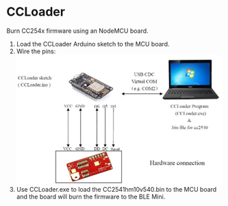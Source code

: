 CCLoader
========

Burn CC254x firmware using an NodeMCU board.

1. Load the CCLoader Arduino sketch to the MCU board.
2. Wire the pins:
  ![image](CCLoader_2.jpg)
3. Use CCLoader.exe to load the CC2541hm10v540.bin to the MCU board and the board will burn the firmware to the BLE Mini.
